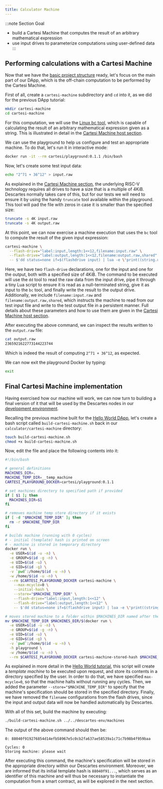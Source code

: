 ```yaml
---
title: Calculator Machine
---
```


:::note Section Goal
- build a Cartesi Machine that computes the result of an arbitrary mathematical expression
- use input drives to parameterize computations using user-defined data
:::


## Performing calculations with a Cartesi Machine

Now that we have the [basic project structure](../create-project) ready, let's focus on the main part of our DApp, which is the off-chain computation to be performed by the Cartesi Machine. 

First of all, create a `cartesi-machine` subdirectory and `cd` into it, as we did for the previous DApp tutorial:

```bash
mkdir cartesi-machine
cd cartesi-machine
```

For this computation, we will use the [Linux bc tool](https://www.gnu.org/software/bc/manual/html_mono/bc.html), which is capable of calculating the result of an arbitrary mathematical expression given as a string. This is illustrated in detail in the [Cartesi Machine host section](../../../machine/host/cmdline#cartesi-machine-templates). 

We can use the playground to help us configure and test an appropriate machine. To do that, let's run it in interactive mode:

```bash
docker run -it --rm cartesi/playground:0.1.1 /bin/bash
```

Now, let's create some test input data:

```bash
echo "2^71 + 36^12" > input.raw
```

As explained in the [Cartesi Machine section](../../../machine/host/cmdline#flash-drives), the underlying RISC-V technology requires all drives to have a size that is a multiple of 4KiB. Descartes normally takes care of this, but for our tests we will need to ensure it by using the handy `truncate` tool available within the playground. This tool will pad the file with zeros in case it is smaller than the specified size:

```bash
truncate -s 4K input.raw
truncate -s 4K output.raw
```

At this point, we can now exercise a machine execution that uses the `bc` tool to compute the result of the given input expression:

```bash
cartesi-machine \
  --flash-drive="label:input,length:1<<12,filename:input.raw" \
  --flash-drive="label:output,length:1<<12,filename:output.raw,shared" \
  -- $'dd status=none if=$(flashdrive input) | lua -e \'print((string.unpack("z",  io.read("a"))))\' | bc | dd status=none of=$(flashdrive output)'
```

Here, we have two `flash-drive` declarations, one for the input and one for the output, both with a specified size of 4KiB. The command to be executed will use the `dd` tool to read the raw data from the input drive, pipe it through a tiny Lua script to ensure it is read as a null-terminated string, give it as input to the `bc` tool, and finally write the result to the output drive. Additionally, we include `filename:input.raw` and `filename:output.raw,shared`, which instructs the machine to read from our test input file and write to the test output file in a persistent manner. Full details about these parameters and how to use them are given in the [Cartesi Machine host section](../../../machine/host/cmdline#flash-drives).

After executing the above command, we can inspect the results written to the `output.raw` file:

```bash
cat output.raw
2365921622773144223744
```

Which is indeed the result of computing `2^71 + 36^12`, as expected.

We can now exit the playground Docker by typing:

```bash
exit
```

## Final Cartesi Machine implementation

Having exercised how our machine will work, we can now turn to building a final version of it that will be used by the Descartes nodes in our [development environment](../../descartes-env).

Recalling the previous machine built for the [Hello World DApp](../../helloworld/cartesi-machine#cartesi-machine-for-the-hello-world-dapp), let's create a bash script called `build-cartesi-machine.sh` back in our `calculator/cartesi-machine` directory:

```bash
touch build-cartesi-machine.sh
chmod +x build-cartesi-machine.sh
```

Now, edit the file and place the following contents into it:

```bash
#!/bin/bash

# general definitions
MACHINES_DIR=.
MACHINE_TEMP_DIR=__temp_machine
CARTESI_PLAYGROUND_DOCKER=cartesi/playground:0.1.1

# set machines directory to specified path if provided
if [ $1 ]; then
  MACHINES_DIR=$1
fi

# removes machine temp store directory if it exists
if [ -d "$MACHINE_TEMP_DIR" ]; then
  rm -r $MACHINE_TEMP_DIR
fi

# builds machine (running with 0 cycles)
# - initial (template) hash is printed on screen
# - machine is stored in temporary directory
docker run \
  -e USER=$(id -u -n) \
  -e GROUP=$(id -g -n) \
  -e UID=$(id -u) \
  -e GID=$(id -g) \
  -v `pwd`:/home/$(id -u -n) \
  -w /home/$(id -u -n) \
  --rm $CARTESI_PLAYGROUND_DOCKER cartesi-machine \
    --max-mcycle=0 \
    --initial-hash \
    --store="$MACHINE_TEMP_DIR" \
    --flash-drive="label:input,length:1<<12" \
    --flash-drive="label:output,length:1<<12" \
    -- $'dd status=none if=$(flashdrive input) | lua -e \'print((string.unpack("z",  io.read("a"))))\' | bc | dd status=none of=$(flashdrive output)'

# moves stored machine to a folder within $MACHINES_DIR named after the machine's hash
mv $MACHINE_TEMP_DIR $MACHINES_DIR/$(docker run \
  -e USER=$(id -u -n) \
  -e GROUP=$(id -g -n) \
  -e UID=$(id -u) \
  -e GID=$(id -g) \
  -v `pwd`:/home/$(id -u -n) \
  -h playground \
  -w /home/$(id -u -n) \
  --rm $CARTESI_PLAYGROUND_DOCKER cartesi-machine-stored-hash $MACHINE_TEMP_DIR/)
```

As explained in more detail in the [Hello World tutorial](../../helloworld/cartesi-machine), this script will create a *template machine* to be executed upon request, and store its contents in a directory specified by the user. In order to do that, we have specified `max-mcycle=0`, so that the machine halts without running any cycles. Then, we added the parameter `--store="$MACHINE_TEMP_DIR"` to specify that the machine's specification should be stored in the specified directory. Finally, we have removed the `filename` configurations from the flash drives, since the input and output data will now be handled automatically by Descartes.

With all of this set, build the machine by executing:

```bash
./build-cartesi-machine.sh ../../descartes-env/machines
```

The output of the above command should then be:

```
0: 88040f919276854d14efb58967e5c0cb2fa637ae58539a1c71c7b98b4f959baa

Cycles: 0
Storing machine: please wait
```

After executing this command, the machine's specification will be stored in the appropriate directory within our Descartes environment. Moreover, we are informed that its initial template hash is `88040f91...`, which serves as an identifier of this machine and will thus be necessary to instantiate the computation from a smart contract, as will be explored in the next section.
